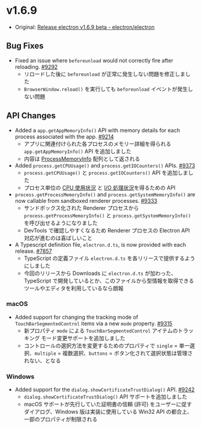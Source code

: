 # v1.6.9

* Original: [Release electron v1.6.9 beta - electron/electron](https://github.com/electron/electron/releases/tag/v1.6.9)

## Bug Fixes

* Fixed an issue where `beforeunload` would not correctly fire after reloading. [#9292](https://github.com/electron/electron/pull/9292)
  * リロードした後に `beforeunload` が正常に発生しない問題を修正しました
  * `BrowserWindow.reload()` を実行しても `beforeunload` イベントが発生しない問題

## API Changes

* Added a `app.getAppMemoryInfo()` API with memory details for each process associated with the app. [#9214](https://github.com/electron/electron/pull/9214)
  * アプリに関連付けられた各プロセスのメモリー詳細を得られる `app.getAppMemoryInfo()` API を追加しました
  * 内容は [ProcessMemoryInfo](https://github.com/electron/electron/blob/master/docs/api/structures/process-memory-info.md) 配列として返される
* Added `process.getCPUUsage()` and `process.getIOCounters()` APIs. [#9373](https://github.com/electron/electron/pull/9373)
  * `process.getCPUUsage()` と `process.getIOCounters()` API を追加しました
  * プロセス単位の [CPU 使用状況](https://github.com/electron/electron/blob/master/docs/api/structures/cpu-usage.md) と [I/O 処理状況](https://github.com/electron/electron/blob/master/docs/api/structures/io-counters.md)を得るための API
* `process.getProcessMemoryInfo()` and `process.getSystemMemoryInfo()` are now callable from sandboxed renderer processes. [#9333](https://github.com/electron/electron/pull/9333)
  * サンドボックス化された Renderer プロセスから `process.getProcessMemoryInfo()` と `process.getSystemMemoryInfo()` を呼び出せるようになりました
  * DevTools で確認しやすくなるため Renderer プロセスの Electron API 対応が進むのは喜ばしいこと
* A Typescript definition file, `electron.d.ts`, is now provided with each release. [#7857](https://github.com/electron/electron/pull/7857)
  * TypeScript の定義ファイル `electron.d.ts` を各リリースで提供するようにしました
  * 今回のリリースから Downloads に `electron.d.ts` が加わった、TypeScript で開発しているとか、このファイルから型情報を取得できるツールやエディタを利用しているなら朗報

### macOS

* Added support for changing the tracking mode of `TouchBarSegmentedControl` items via a new `mode` property. [#9315](https://github.com/electron/electron/pull/9315)
  * 新プロパティ `mode` による `TouchBarSegmentedControl` アイテムのトラッキング モード変更サポートを追加しました  
  * コントロールの選択方法を変更するためのプロパティで `single` = 単一選択、`multiple` = 複数選択、`buttons` = ボタン化されて選択状態は管理されない、となる

### Windows

* Added support for the `dialog.showCertificateTrustDialog()` API. [#9242](https://github.com/electron/electron/pull/9242)
  * `dialog.showCertificateTrustDialog()` API サポートを追加しました
  * macOS サポートが先行していた証明書の信頼 (許可) をユーザーに促すダイアログ、Windows 版は実装に使用している Win32 API の都合上、一部のプロパティが制限される
